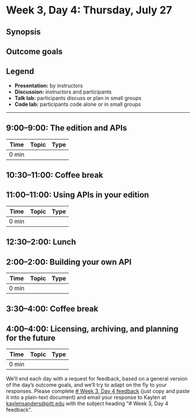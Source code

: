 # Week 3, Day 4: Thursday, July 27
## Synopsis



## Outcome goals
## Legend

* **Presentation:** by instructors
* **Discussion:** instructors and participants
* **Talk lab:** participants discuss or plan in small groups
* **Code lab:** participants code alone or in small groups

* * *
## 9:00–9:00: The edition and APIs

Time | Topic | Type
---- | ---- | ---- 
0 min |  | 

## 10:30–11:00: Coffee break

## 11:00–11:00: Using APIs in your edition

Time | Topic | Type
---- | ---- | ---- 
0 min |  | 

## 12:30–2:00: Lunch

## 2:00–2:00: Building your own API

Time | Topic | Type
---- | ---- | ---- 
0 min |  | 

## 3:30–4:00: Coffee break

## 4:00–4:00: Licensing, archiving, and planning for the future

Time | Topic | Type
---- | ---- | ---- 
0 min |  | 

We’ll end each day with a request for feedback, based on a general version of the day’s outcome goals, and we’ll try to adapt on the fly to your responses. Please complete [# Week 3, Day 4 feedback](week_3_day_4_feedback.md) (just copy and paste it into a plain-text document) and email your response to Kaylen at [kaylensanders@pitt.edu](mailto:kaylensanders@pitt.edu) with the subject heading “# Week 3, Day 4 feedback”.